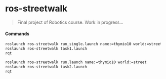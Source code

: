 # ros-streetwalk
> Final project of Robotics course. Work in progress...
> 
#### Commands
```sh
roslaunch ros-streetwalk run_single.launch name:=thymio10 world:=street_single
roslaunch ros-streetwalk task1.launch
rqt
```

```sh
roslaunch ros-streetwalk run.launch name:=thymio10 world:=street
roslaunch ros-streetwalk task2.launch
rqt
```
